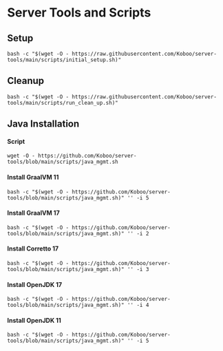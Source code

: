 # Server Tools and Scripts


## Setup

`bash -c "$(wget -O - https://raw.githubusercontent.com/Koboo/server-tools/main/scripts/initial_setup.sh)"`

## Cleanup 

`bash -c "$(wget -O - https://raw.githubusercontent.com/Koboo/server-tools/main/scripts/run_clean_up.sh)"`

## Java Installation

#### Script

`wget -O - https://github.com/Koboo/server-tools/blob/main/scripts/java_mgmt.sh`

#### Install GraalVM 11

`bash -c "$(wget -O - https://github.com/Koboo/server-tools/blob/main/scripts/java_mgmt.sh)" '' -i 5`

#### Install GraalVM 17

`bash -c "$(wget -O - https://github.com/Koboo/server-tools/blob/main/scripts/java_mgmt.sh)" '' -i 2`

#### Install Corretto 17

`bash -c "$(wget -O - https://github.com/Koboo/server-tools/blob/main/scripts/java_mgmt.sh)" '' -i 3`

#### Install OpenJDK 17

`bash -c "$(wget -O - https://github.com/Koboo/server-tools/blob/main/scripts/java_mgmt.sh)" '' -i 4`

#### Install OpenJDK 11

`bash -c "$(wget -O - https://github.com/Koboo/server-tools/blob/main/scripts/java_mgmt.sh)" '' -i 5`
